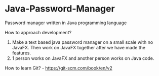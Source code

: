 # Java-Password-Manager
Password manager written in Java programming language 

How to approach development?
1. Make a text based java password manager on a small scale with no JavaFX. Then work on JavaFX together after we have made the features.
2. 1 person works on JavaFX and another person works on Java code.


How to learn Git? - https://git-scm.com/book/en/v2
